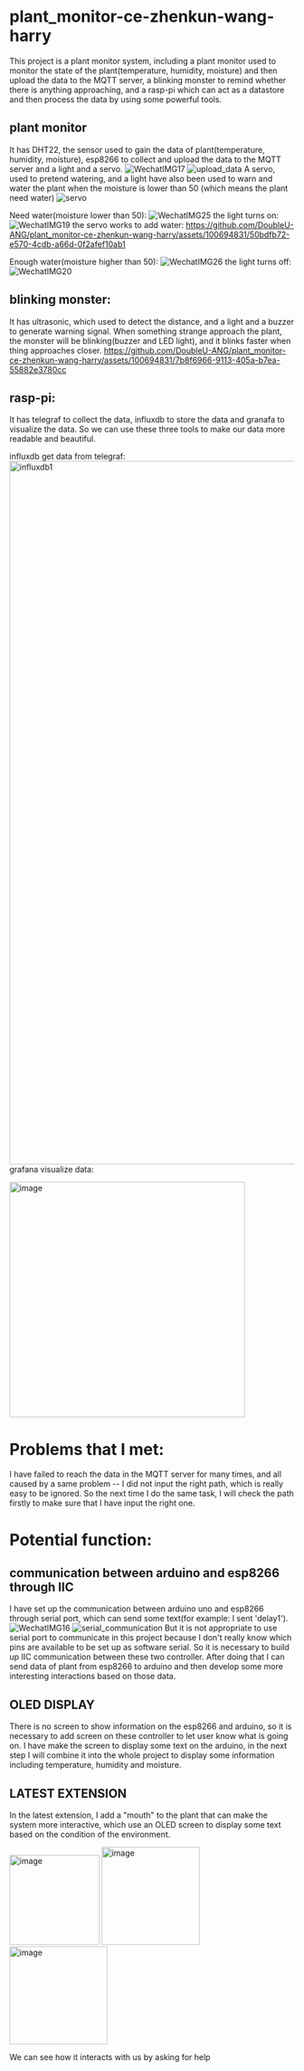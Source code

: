 # plant_monitor-ce-zhenkun-wang-harry
This project is a plant monitor system, including a plant monitor used to monitor the state of the plant(temperature, humidity, moisture) and then upload the data to the MQTT server, a blinking monster to remind whether there is anything approaching, and a rasp-pi which can act as a datastore and then process the data by using some powerful tools.
## plant monitor
It has DHT22, the sensor used to gain the data of plant(temperature, humidity, moisture), esp8266 to collect and upload the data to the MQTT server and a light and a servo.
![WechatIMG17](https://github.com/DoubleU-ANG/plant_monitor-ce-zhenkun-wang-harry/assets/100694831/6661fec5-6c41-4d19-a25b-038c13d6825c)
![upload_data](https://github.com/DoubleU-ANG/plant_monitor-ce-zhenkun-wang-harry/assets/100694831/4856acfd-611e-4a75-b611-499a4dc8d267)
A servo, used to pretend watering, and a light have also been used to warn and water the plant when the moisture is lower than 50 (which means the plant need water)
![servo](https://github.com/DoubleU-ANG/plant_monitor-ce-zhenkun-wang-harry/assets/100694831/4ca95131-d9d8-491c-a1e7-313afe856c62)

Need water(moisture lower than 50):
![WechatIMG25](https://github.com/DoubleU-ANG/plant_monitor-ce-zhenkun-wang-harry/assets/100694831/4f6174ae-f39d-4231-85cb-504043c5a3a8)
the light turns on:
![WechatIMG19](https://github.com/DoubleU-ANG/plant_monitor-ce-zhenkun-wang-harry/assets/100694831/ac116bbd-8261-4d77-98f3-eab70a27971a)
the servo works to add water:
https://github.com/DoubleU-ANG/plant_monitor-ce-zhenkun-wang-harry/assets/100694831/50bdfb72-e570-4cdb-a66d-0f2afef10ab1


Enough water(moisture higher than 50):
![WechatIMG26](https://github.com/DoubleU-ANG/plant_monitor-ce-zhenkun-wang-harry/assets/100694831/d58c2744-9e43-42ad-9e4b-e848c53c73b5)
the light turns off:
![WechatIMG20](https://github.com/DoubleU-ANG/plant_monitor-ce-zhenkun-wang-harry/assets/100694831/e30f5dcb-34d0-4021-a636-5f9db830cbd2)

## blinking monster:
It has ultrasonic, which used to detect the distance, and a light and a buzzer to generate warning signal.
When something strange approach the plant, the monster will be blinking(buzzer and LED light), and it blinks faster when thing approaches closer.
https://github.com/DoubleU-ANG/plant_monitor-ce-zhenkun-wang-harry/assets/100694831/7b8f6966-9113-405a-b7ea-55882e3780cc

## rasp-pi:
It has telegraf to collect the data, influxdb to store the data and granafa to visualize the data. So we can use these three tools to make our data more readable and beautiful.

influxdb get data from telegraf:
<img width="1244" alt="influxdb1" src="https://github.com/DoubleU-ANG/plant_monitor-ce-zhenkun-wang-harry/assets/100694831/50f81c36-9ede-4b38-9fd5-5dce3d5df410">
grafana visualize data:

<img width="416" alt="image" src="https://github.com/DoubleU-ANG/plant_monitor-ce-zhenkun-wang-harry/assets/100694831/b58ddae7-6cf7-4f58-a682-ca1a379def76">



# Problems that I met:
I have failed to reach the data in the MQTT server for many times, and all caused by a same problem -- I did not input the right path, which is really easy to be ignored. So the next time I do the same task, I will check the path firstly to make sure that I have input the right one. 

# Potential function:
## communication between arduino and esp8266 through IIC
I have set up the communication between arduino uno and esp8266 through serial port, which can send some text(for example: I sent 'delay1').
![WechatIMG16](https://github.com/DoubleU-ANG/plant_monitor-ce-zhenkun-wang-harry/assets/100694831/d67021fd-d9c3-4020-a7ec-64df264a3034)
![serial_communication](https://github.com/DoubleU-ANG/plant_monitor-ce-zhenkun-wang-harry/assets/100694831/9ce7886a-47e5-4745-8f8f-caf3df6e8eaa)
But it is not appropriate to use serial port to communicate in this project because I don't really know which pins are available to be set up as software serial. So it is necessary to build up IIC communication between these two controller. After doing that I can send data of plant from esp8266 to arduino and then develop some more interesting interactions based on those data.

## OLED DISPLAY
There is no screen to show information on the esp8266 and arduino, so it is necessary to add screen on these controller to let user know what is going on. I have make the screen to display some text on the arduino, in the next step I will combine it into the whole project to display some information including temperature, humidity and moisture.


## LATEST EXTENSION
In the latest extension, I add a "mouth" to the plant that can make the system more interactive, which use an OLED screen to display some text based on the condition of the environment.

<img width="159" alt="image" src="https://github.com/DoubleU-ANG/plant_monitor-ce-zhenkun-wang-harry/assets/100694831/b6c7af6e-79a2-4316-a4d1-98fe62427fe3">

<img width="173" alt="image" src="https://github.com/DoubleU-ANG/plant_monitor-ce-zhenkun-wang-harry/assets/100694831/590fb0c2-6c28-4581-9a76-31fedbaebc05">

<img width="173" alt="image" src="https://github.com/DoubleU-ANG/plant_monitor-ce-zhenkun-wang-harry/assets/100694831/0b06262d-fa64-4812-8c17-4e6db460f6bd">

We can see how it interacts with us by asking for help

